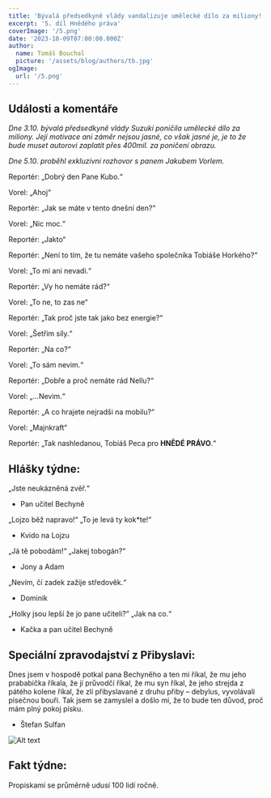 ```yaml
---
title: 'Bývalá předsedkyně vlády vandalizuje umělecké dílo za miliony! "Je to loupák!", říká Mirka.'
excerpt: '5. díl Hnědého práva'
coverImage: '/5.png'
date: '2023-10-09T07:00:00.000Z'
author:
  name: Tomáš Bouchal
  picture: '/assets/blog/authors/tb.jpg'
ogImage:
  url: '/5.png'
---
```


## **Události a komentáře**

*Dne 3.10. bývalá předsedkyně vlády Suzuki poničila umělecké dílo za
miliony. Její motivace ani záměr nejsou jasné, co však jasné je, je to že bude
muset autorovi zaplatit přes 400mil. za poničení obrazu.*



*Dne 5.10. proběhl exkluzivní rozhovor s panem Jakubem Vorlem.*

Reportér: „Dobrý den Pane Kubo.“

Vorel: „Ahoj“

Reportér: „Jak se máte v tento dnešní den?“

Vorel: „Nic moc.“

Reportér: „Jakto“

Reportér: „Není to tím, že tu nemáte vašeho společníka Tobiáše Horkého?“

Vorel: „To mi ani nevadi.“

Reportér: „Vy ho nemáte rád?“

Vorel: „To ne, to zas ne“

Reportér: „Tak proč jste tak jako bez energie?“

Vorel: „Šetřim síly.“

Reportér: „Na co?“

Vorel: „To sám nevim.“

Reportér: „Dobře a proč nemáte rád Nellu?“

Vorel: „...Nevim.“

Reportér: „A co hrajete nejradši na mobilu?“

Vorel: „Majnkraft“

Reportér: „Tak nashledanou, Tobiáš Peca pro **HNĚDÉ PRÁVO**.“



## **Hlášky týdne:**


„Jste neukázněná zvěř.“

- Pan učitel Bechyně

„Lojzo běž napravo!“ „To je levá ty kok*te!“

- Kvido na Lojzu

„Já tě pobodám!“ „Jakej tobogán?“

- Jony a Adam

„Nevím, čí zadek zažije středověk.“

- Dominik

„Holky jsou lepší že jo pane učiteli?“ „Jak na co.“

- Kačka a pan učitel Bechyně

## **Speciální zpravodajství z Přibyslavi:**


Dnes jsem v hospodě potkal pana Bechyněho a ten mi říkal, že mu jeho
prababička říkala, že jí průvodčí říkal, že mu syn říkal, že jeho strejda z
pátého kolene říkal, že zlí přibyslavané z druhu přiby – debylus, vyvolávali
písečnou bouři. Tak jsem se zamyslel a došlo mi, že to bude ten důvod, proč
mám plný pokoj písku.

- Štefan Sulfan

![Alt text](../ilufot5.png)


## **Fakt týdne:**

Propiskami se průměrně udusí 100 lidí ročně.

